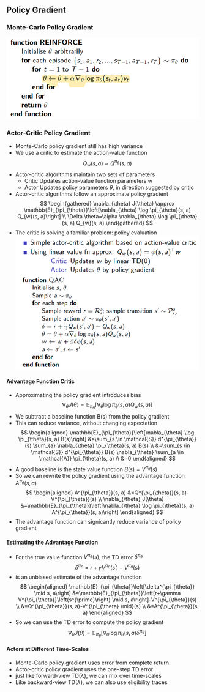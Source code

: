 <head>
    <script src="https://cdn.mathjax.org/mathjax/latest/MathJax.js?config=TeX-AMS-MML_HTMLorMML" type="text/javascript"></script>
    <script type="text/x-mathjax-config">
    	MathJax.Hub.Config({tex2jax: {
             inlineMath: [['$','$']],
             displayMath: [["\\(","\\)"],["\\[","\\]"]],
             processEscapes: true
           }
         });
    </script>
</head>

## Policy Gradient

### Monte-Carlo Policy Gradient

![](images/2022-02-17-19-08-23.png)

### Actor-Critic Policy Gradient
* Monte-Carlo policy gradient still has high variance
* We use a critic to estimate the action-value function
$$
  Q_{w}(s,a) \approx Q^{\pi_{\theta}}(s,a)
$$
* Actor-critic algorithms maintain two sets of parameters
  * Critic Updates action-value function parameters w
  * Actor Updates policy parameters $\theta$, in direction suggested by critic
* Actor-critic algorithms follow an approximate policy gradient
$$
\begin{gathered}
\nabla_{\theta} J(\theta) \approx \mathbb{E}_{\pi_{\theta}}\left[\nabla_{\theta} \log \pi_{\theta}(s, a) Q_{w}(s, a)\right] \\
\Delta \theta=\alpha \nabla_{\theta} \log \pi_{\theta}(s, a) Q_{w}(s, a)
\end{gathered}
$$
* The critic is solving a familiar problem: policy evaluation
![](images/2022-02-17-19-20-28.png)
#### Advantage Function Critic
* Approximating the policy gradient introduces bias
$$
\nabla_{\theta} J(\theta)=\mathbb{E}_{\pi_{\theta}}\left[\nabla_{\theta} \log \pi_{\theta}(s, a) Q_{w}(s, a)\right]
$$
* We subtract a baseline function B(s) from the policy gradient
* This can reduce variance, without changing expectation
$$
\begin{aligned}
\mathbb{E}_{\pi_{\theta}}\left[\nabla_{\theta} \log \pi_{\theta}(s, a) B(s)\right] &=\sum_{s \in \mathcal{S}} d^{\pi_{\theta}}(s) \sum_{a} \nabla_{\theta} \pi_{\theta}(s, a) B(s) \\
&=\sum_{s \in \mathcal{S}} d^{\pi_{\theta}} B(s) \nabla_{\theta} \sum_{a \in \mathcal{A}} \pi_{\theta}(s, a) \\
&=0
\end{aligned}
$$
* A good baseline is the state value function $B(s) = V^{\pi_{\theta}} (s)$
* So we can rewrite the policy gradient using the advantage function $A^{\pi_{\theta}}(s, a)$
$$
\begin{aligned}
A^{\pi_{\theta}}(s, a) &=Q^{\pi_{\theta}}(s, a)-V^{\pi_{\theta}}(s) \\
\nabla_{\theta} J(\theta) &=\mathbb{E}_{\pi_{\theta}}\left[\nabla_{\theta} \log \pi_{\theta}(s, a) A^{\pi_{\theta}}(s, a)\right]
\end{aligned}
$$
* The advantage function can signicantly reduce variance of policy gradient
#### Estimating the Advantage Function
* For the true value function $V^{\pi_{\theta}} (s)$, the TD error $\delta^{\pi_{\theta}}$
$$
\delta^{\pi_{\theta}}=r+\gamma V^{\pi_{\theta}}\left(s^{\prime}\right)-V^{\pi_{\theta}}(s)
$$
* is an unbiased estimate of the advantage function
$$
\begin{aligned}
\mathbb{E}_{\pi_{\theta}}\left[\delta^{\pi_{\theta}} \mid s, a\right] &=\mathbb{E}_{\pi_{\theta}}\left[r+\gamma V^{\pi_{\theta}}\left(s^{\prime}\right) \mid s, a\right]-V^{\pi_{\theta}}(s) \\
&=Q^{\pi_{\theta}}(s, a)-V^{\pi_{\theta} \mid}(s) \\
&=A^{\pi_{\theta}}(s, a)
\end{aligned}
$$
* So we can use the TD error to compute the policy gradient
$$
\nabla_{\theta} J(\theta)=\mathbb{E}_{\pi_{\theta}}\left[\nabla_{\theta} \log \pi_{\theta}(s, a) \delta^{\pi_{\theta}}\right]
$$
#### Actors at Different Time-Scales
* Monte-Carlo policy gradient uses error from complete return
* Actor-critic policy gradient uses the one-step TD error
* just like forward-view TD($\lambda$), we can mix over time-scales
* Like backward-view TD($\lambda$), we can also use eligibility traces
